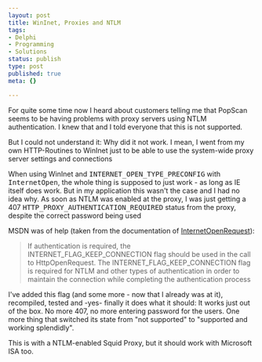 ```yaml
---
layout: post
title: WinInet, Proxies and NTLM
tags:
- Delphi
- Programming
- Solutions
status: publish
type: post
published: true
meta: {}

---
```

<p>For quite some time now I heard about customers telling me that PopScan seems to be having problems with proxy servers using NTLM authentication. I knew that and I told everyone that this is not supported.</p>

<p>But I could not understand it: Why did it not work. I mean, I went from my own HTTP-Routines to WinInet just to be able to use the system-wide proxy server settings and connections</p>

<p>When using WinInet and <tt>INTERNET_OPEN_TYPE_PRECONFIG</tt> with <tt>InternetOpen</tt>, the whole thing is supposed to just work - as long as IE itself does work. But in my application this wasn't the case and I had no idea why. As soon as NTLM was enabled at the proxy, I was just getting a 407 <tt>HTTP_PROXY_AUTHENTICATION_REQUIRED</tt> status from the proxy, despite the correct password being used
</p>
<p>MSDN was of help (taken from the documentation of <a href="http://msdn.microsoft.com/library/default.asp?url=/library/en-us/wininet/wininet/httpopenrequest.asp">InternetOpenRequest</a>):</p>
<blockquote>
If authentication is required, the INTERNET_FLAG_KEEP_CONNECTION flag should be used in the call to HttpOpenRequest. The INTERNET_FLAG_KEEP_CONNECTION flag is required for NTLM and other types of authentication in order to maintain the connection while completing the authentication process
</blockquote>
<p>I've added this flag (and some more - now that I already was at it), recompiled, tested and -yes- finally it does what it should: It works just out of the box. No more 407, no more entering password for the users. One more thing that switched its state from "not supported" to "supported and working splendidly".</p>

<p>This is with a NTLM-enabled Squid Proxy, but it should work with Microsoft ISA too.</p>
